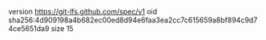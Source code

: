 version https://git-lfs.github.com/spec/v1
oid sha256:4d909198a4b682ec00ed8d94e6faa3ea2cc7c615659a8bf894c9d74ce5651da9
size 15
